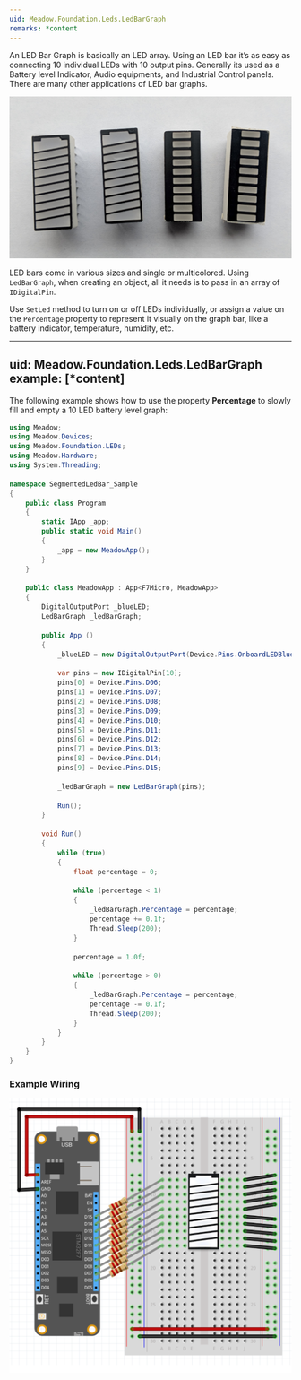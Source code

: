 ```yaml
---
uid: Meadow.Foundation.Leds.LedBarGraph
remarks: *content
---
```


An LED Bar Graph is basically an LED array. Using an LED bar it’s as easy as connecting 10 individual LEDs with 10 output pins. Generally its used as a Battery level Indicator, Audio equipments, and Industrial Control panels. There are many other applications of LED bar graphs.

![](../../API_Assets/Meadow.Foundation.Leds.LedBarGraph/img_LedBarGraph.jpg)

LED bars come in various sizes and single or multicolored. Using `LedBarGraph`, when creating an object, all it needs is to pass in an array of `IDigitalPin`.

Use `SetLed` method to turn on or off LEDs individually, or assign a value on the `Percentage` property to represent it visually on the graph bar, like a battery indicator, temperature, humidity, etc.  

---
uid: Meadow.Foundation.Leds.LedBarGraph
example: [*content]
---

The following example shows how to use the property **Percentage** to slowly fill and empty a 10 LED battery level graph:

```csharp
using Meadow;
using Meadow.Devices;
using Meadow.Foundation.LEDs;
using Meadow.Hardware;
using System.Threading;

namespace SegmentedLedBar_Sample
{
    public class Program
    {
        static IApp _app; 
        public static void Main()
        {
            _app = new MeadowApp();
        }
    }
    
    public class MeadowApp : App<F7Micro, MeadowApp>
    {
        DigitalOutputPort _blueLED;
        LedBarGraph _ledBarGraph;

        public App ()
        {
            _blueLED = new DigitalOutputPort(Device.Pins.OnboardLEDBlue, true);

            var pins = new IDigitalPin[10];
            pins[0] = Device.Pins.D06;
            pins[1] = Device.Pins.D07;
            pins[2] = Device.Pins.D08;
            pins[3] = Device.Pins.D09;
            pins[4] = Device.Pins.D10;
            pins[5] = Device.Pins.D11;
            pins[6] = Device.Pins.D12;
            pins[7] = Device.Pins.D13;
            pins[8] = Device.Pins.D14;
            pins[9] = Device.Pins.D15;

            _ledBarGraph = new LedBarGraph(pins);

            Run();
        }

        void Run()
        {
            while (true)
            {
                float percentage = 0;

                while (percentage < 1)
                {
                    _ledBarGraph.Percentage = percentage;
                    percentage += 0.1f;
                    Thread.Sleep(200);                    
                }

                percentage = 1.0f;

                while (percentage > 0)
                {
                    _ledBarGraph.Percentage = percentage;
                    percentage -= 0.1f;
                    Thread.Sleep(200);                    
                }
            }
        }
    }
}
```

### Example Wiring

![](../../API_Assets/Meadow.Foundation.Leds.LedBarGraph/LedBarGraph.svg)